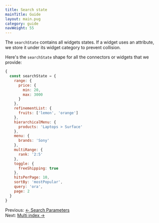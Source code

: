 ```yaml
---
title: Search state
mainTitle: Guide
layout: main.pug
category: guide
navWeight: 55
---
```


The `searchState` contains all widgets states.
If a widget uses an attribute, we store it under its widget category to prevent collision.

Here's the `searchState` shape for all the connectors or widgets that we provide:

```javascript
{
  const searchState = {
    range: {
      price: {
        min: 20,
        max: 3000
      }
    },
    refinementList: {
      fruits: ['lemon', 'orange']
    },
    hierarchicalMenu: {
      products: 'Laptops > Surface'
    },
    menu: {
      brands: 'Sony'
    },
    multiRange: {
      rank: '2:5'
    },
    toggle: {
      freeShipping: true
    },
    hitsPerPage: 10,
    sortBy: 'mostPopular',
    query: 'ora',
    page: 2
  }
}
```

<div class="guide-nav">
    <div class="guide-nav-left">
        Previous: <a href="guide/Search_parameters.html">← Search Parameters</a>
    </div>
    <div class="guide-nav-right">
        Next: <a href="guide/Multi_index.html">Multi index →</a>
    </div>
</div>
